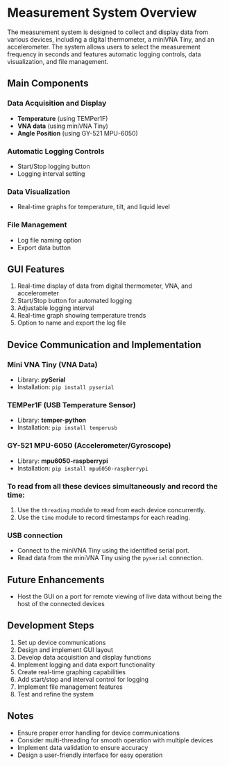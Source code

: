 # Measurement System Overview

The measurement system is designed to collect and display data from various devices, including a digital thermometer, a miniVNA Tiny, and an accelerometer. The system allows users to select the measurement frequency in seconds and features automatic logging controls, data visualization, and file management.

## Main Components

### Data Acquisition and Display

- **Temperature** (using TEMPer1F)
- **VNA data** (using miniVNA Tiny)
- **Angle Position** (using GY-521 MPU-6050)

### Automatic Logging Controls

- Start/Stop logging button
- Logging interval setting

### Data Visualization

- Real-time graphs for temperature, tilt, and liquid level

### File Management

- Log file naming option
- Export data button

## GUI Features

1. Real-time display of data from digital thermometer, VNA, and accelerometer
2. Start/Stop button for automated logging
3. Adjustable logging interval
4. Real-time graph showing temperature trends
5. Option to name and export the log file

## Device Communication and Implementation

### Mini VNA Tiny (VNA Data)

- Library: **pySerial**
- Installation: `pip install pyserial`

### TEMPer1F (USB Temperature Sensor)

- Library: **temper-python**
- Installation: `pip install temperusb`

### GY-521 MPU-6050 (Accelerometer/Gyroscope)

- Library: **mpu6050-raspberrypi**
- Installation: `pip install mpu6050-raspberrypi`

### To read from all these devices simultaneously and record the time:

1. Use the `threading` module to read from each device concurrently.
2. Use the `time` module to record timestamps for each reading.

### USB connection

- Connect to the miniVNA Tiny using the identified serial port.
- Read data from the miniVNA Tiny using the `pyserial` connection.

## Future Enhancements

- Host the GUI on a port for remote viewing of live data without being the host of the connected devices

## Development Steps

1. Set up device communications
2. Design and implement GUI layout
3. Develop data acquisition and display functions
4. Implement logging and data export functionality
5. Create real-time graphing capabilities
6. Add start/stop and interval control for logging
7. Implement file management features
8. Test and refine the system

## Notes

- Ensure proper error handling for device communications
- Consider multi-threading for smooth operation with multiple devices
- Implement data validation to ensure accuracy
- Design a user-friendly interface for easy operation
